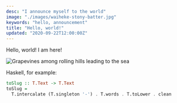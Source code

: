 ```yaml
---
desc: "I announce myself to the world"
image: "./images/waiheke-stony-batter.jpg"
keywords: "hello, announcement"
title: "Hello, world!"
updated: "2020-09-22T12:00:00Z"
---
```


Hello, world! I am here!

<img
  alt="Grapevines among rolling hills leading to the sea"
  src="./images/waiheke-stony-batter.jpg"
  style="max-width:500px;"
/>

Haskell, for example:

```haskell
toSlug :: T.Text -> T.Text
toSlug =
  T.intercalate (T.singleton '-') . T.words . T.toLower . clean
```
